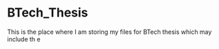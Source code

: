 # BTech_Thesis
This is the place where I am storing my files for BTech thesis which may include th e
